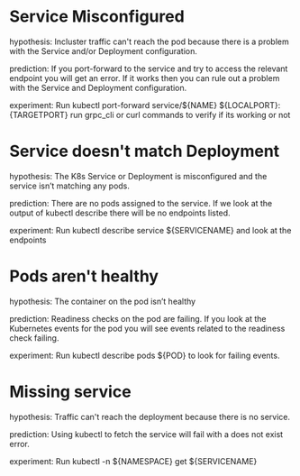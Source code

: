 # Service Misconfigured

hypothesis: Incluster traffic can't reach the pod because there is a problem with the Service and/or Deployment configuration.

prediction: If you port-forward to the service and try to access the relevant endpoint you will get an error. If it works then you can rule out a problem with the Service and Deployment configuration.

experiment: Run kubectl port-forward service/${NAME} ${LOCALPORT}:{TARGETPORT} run grpc_cli or curl commands to verify if its working or not

# Service doesn't match Deployment

hypothesis: The K8s Service or Deployment is misconfigured and the service isn’t matching any pods.

prediction: There are no pods assigned to the service. If we look at the output of kubectl describe there will be no endpoints listed.

experiment: Run kubectl describe service ${SERVICENAME} and look at the endpoints

# Pods aren't healthy

hypothesis: The container on the pod isn’t healthy

prediction: Readiness checks on the pod are failing. If you look at the Kubernetes events for the pod you will see events related to the readiness check failing.

experiment: Run kubectl describe pods ${POD} to look for failing events.

#  Missing service

hypothesis: Traffic can't reach the deployment because there is no service.

prediction: Using kubectl to fetch the service will fail with a does not exist error.

experiment: Run kubectl -n ${NAMESPACE} get ${SERVICENAME}